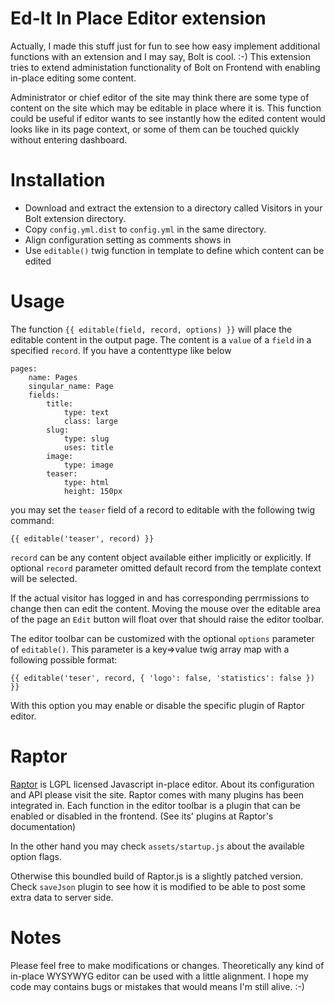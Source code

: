 Ed-It In Place Editor extension
===============================

Actually, I made this stuff just for fun to see how easy implement additional functions with an extension and I may say,
Bolt is cool. :-)
This extension tries to extend administation functionality of Bolt on Frontend with enabling in-place editing some content.

Administrator or chief editor of the site may think there are some type of content on the site which may be editable in place
where it is. This function could be useful if editor wants to see instantly how the edited content would looks like in its page
context, or some of them can be touched quickly without entering dashboard.

Installation
============

  - Download and extract the extension to a directory called Visitors in your
    Bolt extension directory.
  - Copy `config.yml.dist` to `config.yml` in the same directory.
  - Align configuration setting as comments shows in
  - Use `editable()` twig function in template to define which content can be edited

Usage
=====

The function `{{ editable(field, record, options) }}` will place the editable content in the output page. The content is a
`value` of a `field` in a specified `record`. If you have a contenttype like below


```
pages:
    name: Pages
    singular_name: Page
    fields:
        title:
            type: text
            class: large
        slug:
            type: slug
            uses: title
        image:
            type: image
        teaser:
            type: html
            height: 150px
```

you may set the `teaser` field of a record to editable with the following twig command:

``{{ editable('teaser', record) }}``

`record` can be any content object available either implicitly or explicitly.
If optional `record` parameter omitted default record from the template context will be selected.

If the actual visitor has logged in and has corresponding perrmissions to change then can edit the content.
Moving the mouse over the editable area of the page an `Edit` button will float over that should raise the editor toolbar.

The editor toolbar can be customized with the optional `options` parameter of `editable()`. This parameter is a key=>value
twig array map with a following possible format:

``{{ editable('teser', record, { 'logo': false, 'statistics': false }) }}``

With this option you may enable or disable the specific plugin of Raptor editor.

Raptor
======

<a href="https://www.raptor-editor.com/" target="_blank">Raptor</a> is LGPL licensed Javascript in-place editor.
About its configuration and API please visit the site.
Raptor comes with many plugins has been integrated in. Each function in the editor toolbar is a plugin that can
be enabled or disabled in the frontend. (See its' plugins at Raptor's documentation)

In the other hand you may check `assets/startup.js` about the available option flags.

Otherwise this boundled build of Raptor.js is a slightly patched version. Check `saveJson` plugin to see how it is
modified to be able to post some extra data to server side.

Notes
=====

Please feel free to make modifications or changes. Theoretically any kind of in-place WYSYWYG editor can be used
with a little alignment.
I hope my code may contains bugs or mistakes that would means I'm still alive. :-)

